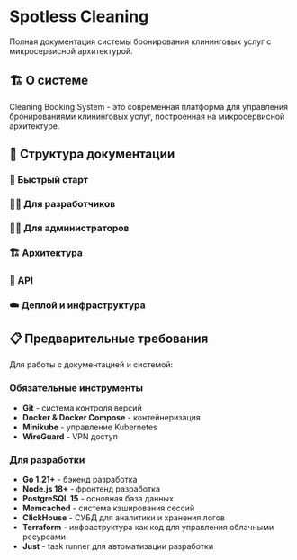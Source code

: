 # Spotless Cleaning

Полная документация системы бронирования клининговых услуг с микросервисной архитектурой.

## 🏗️ О системе

Cleaning Booking System - это современная платформа для управления бронированиями клининговых услуг, построенная на микросервисной архитектуре.

## 📖 Структура документации

### 🚀 Быстрый старт

### 👨‍💻 Для разработчиков

### 👨‍💼 Для администраторов

### 🏗️ Архитектура

### 📡 API

### ☁️ Деплой и инфраструктура

## 📋 Предварительные требования

Для работы с документацией и системой:

### Обязательные инструменты

- **Git** - система контроля версий
- **Docker & Docker Compose** - контейнеризация
- **Minikube** - управление Kubernetes
- **WireGuard** - VPN доступ

### Для разработки

- **Go 1.21+** - бэкенд разработка
- **Node.js 18+** - фронтенд разработка
- **PostgreSQL 15** - основная база данных
- **Memcached** - система кэширования сессий
- **ClickHouse** - СУБД для аналитики и хранения логов
- **Terraform** - инфраструктура как код для управления облачными ресурсами
- **Just** - task runner для автоматизации разработки
